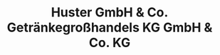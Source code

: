 ---
title: "Huster GmbH & Co. Getränkegroßhandels KG GmbH & Co. KG"
url: /schleiz/huster-gmbh-und-co-getraenkegrosshandels-kg-gmbh-und-co-kg/
shop: Getränke
---